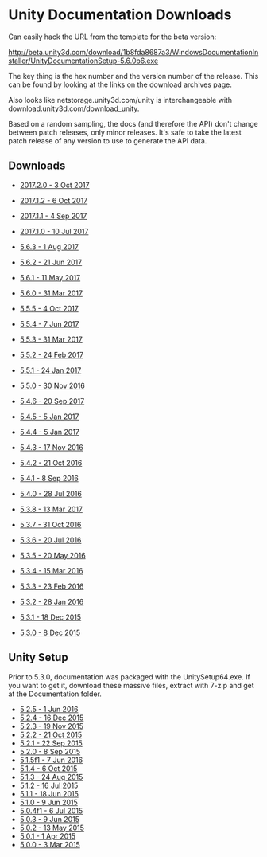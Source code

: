 # Unity Documentation Downloads

Can easily hack the URL from the template for the beta version:

http://beta.unity3d.com/download/1b8fda8687a3/WindowsDocumentationInstaller/UnityDocumentationSetup-5.6.0b6.exe

The key thing is the hex number and the version number of the release. This can be found by looking at the links on the download archives page.

Also looks like netstorage.unity3d.com/unity is interchangeable with download.unity3d.com/download_unity.

Based on a random sampling, the docs (and therefore the API) don't change between patch releases, only minor releases. It's safe to take the latest patch release of any version to use to generate the API data.

## Downloads

* [2017.2.0 - 3 Oct 2017](https://beta.unity3d.com/download/472de62575d5/WindowsDocumentationInstaller/UnityDocumentationSetup-2017.2.0f2.exe)
* [2017.1.2 - 6 Oct 2017](http://download.unity3d.com/download_unity/cc85bf6a8a04/WindowsDocumentationInstaller/UnityDocumentationSetup-2017.1.2f1.exe)
* [2017.1.1 - 4 Sep 2017](http://download.unity3d.com/download_unity/5d30cf096e79/WindowsDocumentationInstaller/UnityDocumentationSetup-2017.1.1f1.exe)
* [2017.1.0 - 10 Jul 2017](http://download.unity3d.com/download_unity/472613c02cf7/WindowsDocumentationInstaller/UnityDocumentationSetup-2017.1.0f3.exe)

* [5.6.3 - 1 Aug 2017](http://download.unity3d.com/download_unity/d3101c3b8468/WindowsDocumentationInstaller/UnityDocumentationSetup-5.6.3f1.exe)
* [5.6.2 - 21 Jun 2017](http://download.unity3d.com/download_unity/a2913c821e27/WindowsDocumentationInstaller/UnityDocumentationSetup-5.6.2f1.exe)
* [5.6.1 - 11 May 2017](http://download.unity3d.com/download_unity/2860b30f0b54/WindowsDocumentationInstaller/UnityDocumenattionSetup-5.6.1f1.exe)
* [5.6.0 - 31 Mar 2017](http://download.unity3d.com/download_unity/497a0f351392/WindowsDocumentationInstaller/UnityDocumenattionSetup-5.6.0f3.exe)
* [5.5.5 - 4 Oct 2017](http://download.unity3d.com/download_unity/d875e6967482/WindowsDocumentationInstaller/UnityDocumentationSetup-5.5.5f1.exe)
* [5.5.4 - 7 Jun 2017](http://download.unity3d.com/download_unity/8ffd0efd98b1/WindowsDocumentationInstaller/UnityDocumentationSetup-5.5.4f1.exe)
* [5.5.3 - 31 Mar 2017](http://download.unity3d.com/download_unity/4d2f809fd6f3/WindowsDocumentationInstaller/UnityDocumentationSetup-5.5.3f1.exe)
* [5.5.2 - 24 Feb 2017](http://download.unity3d.com/download_unity/3829d7f588f3/WindowsDocumentationInstaller/UnityDocumentationSetup-5.5.2f1.exe)
* [5.5.1 - 24 Jan 2017](http://netstorage.unity3d.com/unity/88d00a7498cd/WindowsDocumentationInstaller/UnityDocumentationSetup-5.5.1f1.exe)
* [5.5.0 - 30 Nov 2016](http://download.unity3d.com/download_unity/38b4efef76f0/WindowsDocumentationInstaller/UnityDocumentationSetup-5.5.0f3.exe)
* [5.4.6 - 20 Sep 2017](http://download.unity3d.com/download_unity/7c5210d1343f/WindowsDocumentationInstaller/UnityDocumentationSetup-5.4.6f3.exe)
* [5.4.5 - 5 Jan 2017](http://download.unity3d.com/download_unity/68943b6c8c42/WindowsDocumentationInstaller/UnityDocumentationSetup-5.4.5f1.exe)
* [5.4.4 - 5 Jan 2017](http://download.unity3d.com/download_unity/5a3967d8c55d/WindowsDocumentationInstaller/UnityDocumentationSetup-5.4.4f1.exe)
* [5.4.3 - 17 Nov 2016](http://download.unity3d.com/download_unity/01f4c123905a/WindowsDocumentationInstaller/UnityDocumentationSetup-5.4.3f1.exe)
* [5.4.2 - 21 Oct 2016](http://download.unity3d.com/download_unity/b7e030c65c9b/WindowsDocumentationInstaller/UnityDocumentationSetup-5.4.2f2.exe)
* [5.4.1 - 8 Sep 2016](http://download.unity3d.com/download_unity/649f48bbbf0f/WindowsDocumentationInstaller/UnityDocumentationSetup-5.4.1f1.exe)
* [5.4.0 - 28 Jul 2016](http://download.unity3d.com/download_unity/a6d8d714de6f/WindowsDocumentationInstaller/UnityDocumentationSetup-5.4.0f3.exe)
* [5.3.8 - 13 Mar 2017](http://download.unity3d.com/download_unity/0c7e33ff9c0e/WindowsDocumentationInstaller/UnityDocumentationSetup-5.3.8f2.exe)
* [5.3.7 - 31 Oct 2016](http://download.unity3d.com/download_unity/c347874230fb/WindowsDocumentationInstaller/UnityDocumentationSetup-5.3.7f1.exe)
* [5.3.6 - 20 Jul 2016](http://download.unity3d.com/download_unity/29055738eb78/WindowsDocumentationInstaller/UnityDocumentationSetup-5.3.6f1.exe)
* [5.3.5 - 20 May 2016](http://download.unity3d.com/download_unity/960ebf59018a/WindowsDocumentationInstaller/UnityDocumentationSetup-5.3.5f1.exe)
* [5.3.4 - 15 Mar 2016](http://download.unity3d.com/download_unity/fdbb5133b820/WindowsDocumentationInstaller/UnityDocumentationSetup-5.3.4f1.exe)
* [5.3.3 - 23 Feb 2016](http://download.unity3d.com/download_unity/910d71450a97/WindowsDocumentationInstaller/UnityDocumentationSetup-5.3.3f1.exe)
* [5.3.2 - 28 Jan 2016](http://download.unity3d.com/download_unity/e87ab445ead0/WindowsDocumentationInstaller/UnityDocumentationSetup-5.3.2f1.exe)
* [5.3.1 - 18 Dec 2015](http://download.unity3d.com/download_unity/cc9cbbcc37b4/WindowsDocumentationInstaller/UnityDocumentationSetup-5.3.1f1.exe)
* [5.3.0 - 8 Dec 2015](http://download.unity3d.com/download_unity/2524e04062b4/WindowsDocumentationInstaller/UnityDocumentationSetup-5.3.0f4.exe)

## Unity Setup

Prior to 5.3.0, documentation was packaged with the UnitySetup64.exe. If you want to get it, download these massive files, extract with 7-zip and get at the Documentation folder.

* [5.2.5 - 1 Jun 2016](http://download.unity3d.com/download_unity/ad2d0368e248/Windows64EditorInstaller/UnitySetup64.exe)
* [5.2.4 - 16 Dec 2015](http://download.unity3d.com/download_unity/98095704e6fe/Windows64EditorInstaller/UnitySetup64.exe)
* [5.2.3 - 19 Nov 2015](http://download.unity3d.com/download_unity/f3d16a1fa2dd/Windows64EditorInstaller/UnitySetup64.exe)
* [5.2.2 - 21 Oct 2015](http://download.unity3d.com/download_unity/3757309da7e7/Windows64EditorInstaller/UnitySetup64.exe)
* [5.2.1 - 22 Sep 2015](http://download.unity3d.com/download_unity/44735ea161b3/Windows64EditorInstaller/UnitySetup64.exe)
* [5.2.0 - 8 Sep 2015](http://download.unity3d.com/download_unity/e7947df39b5c/Windows64EditorInstaller/UnitySetup64.exe)
* [5.1.5f1 - 7 Jun 2016](http://download.unity3d.com/download_unity/9de525f1a6a8/Windows64EditorInstaller/UnitySetup64.exe)
* [5.1.4 - 6 Oct 2015](http://download.unity3d.com/download_unity/36d0f3617432/Windows64EditorInstaller/UnitySetup64.exe)
* [5.1.3 - 24 Aug 2015](http://download.unity3d.com/download_unity/b0a23b31c3d8/Windows64EditorInstaller/UnitySetup64.exe)
* [5.1.2 - 16 Jul 2015](http://download.unity3d.com/download_unity/afd2369b692a/Windows64EditorInstaller/UnitySetup64.exe)
* [5.1.1 - 18 Jun 2015](http://download.unity3d.com/download_unity/2046fc06d4d8/Windows64EditorInstaller/UnitySetup64.exe)
* [5.1.0 - 9 Jun 2015](http://download.unity3d.com/download_unity/ec70b008569d/Windows64EditorInstaller/UnitySetup64.exe)
* [5.0.4f1 - 6 Jul 2015](http://download.unity3d.com/download_unity/1d75c08f1c9c/Windows64EditorInstaller/UnitySetup64.exe)
* [5.0.3 - 9 Jun 2015](http://download.unity3d.com/download_unity/c28c7860811c/Windows64EditorInstaller/UnitySetup64.exe)
* [5.0.2 - 13 May 2015](http://download.unity3d.com/download_unity/0b02744d4013/Windows64EditorInstaller/UnitySetup64.exe)
* [5.0.1 - 1 Apr 2015](http://download.unity3d.com/download_unity/5a2e8fe35a68/Windows64EditorInstaller/UnitySetup64.exe)
* [5.0.0 - 3 Mar 2015](http://download.unity3d.com/download_unity/5b98b70ebeb9/Windows64EditorInstaller/UnitySetup64.exe)
